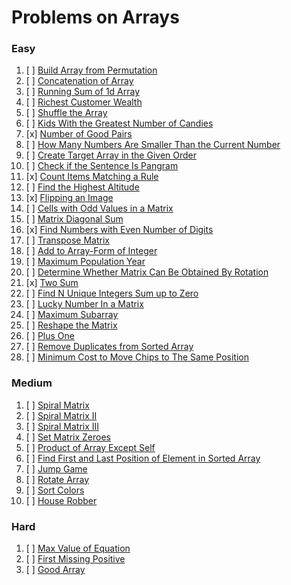 # Problems on Arrays

### Easy

1. [ ] [Build Array from Permutation](https://leetcode.com/problems/build-array-from-permutation/)
2. [ ] [Concatenation of Array](https://leetcode.com/problems/concatenation-of-array/)
3. [ ] [Running Sum of 1d Array](https://leetcode.com/problems/running-sum-of-1d-array/)
4. [ ] [Richest Customer Wealth](https://leetcode.com/problems/richest-customer-wealth/)
5. [ ] [Shuffle the Array](https://leetcode.com/problems/shuffle-the-array/)
6. [ ] [Kids With the Greatest Number of Candies](https://leetcode.com/problems/kids-with-the-greatest-number-of-candies/)
7. [x] [Number of Good Pairs](https://leetcode.com/problems/number-of-good-pairs/)
8. [ ] [How Many Numbers Are Smaller Than the Current Number](https://leetcode.com/problems/how-many-numbers-are-smaller-than-the-current-number/)
9. [ ] [Create Target Array in the Given Order](https://leetcode.com/problems/create-target-array-in-the-given-order/)
10. [ ] [Check if the Sentence Is Pangram](https://leetcode.com/problems/check-if-the-sentence-is-pangram/)
11. [x] [Count Items Matching a Rule](https://leetcode.com/problems/count-items-matching-a-rule/)
12. [ ] [Find the Highest Altitude](https://leetcode.com/problems/find-the-highest-altitude/)
13. [x] [Flipping an Image](https://leetcode.com/problems/flipping-an-image/)
14. [ ] [Cells with Odd Values in a Matrix](https://leetcode.com/problems/cells-with-odd-values-in-a-matrix/)
15. [ ] [Matrix Diagonal Sum](https://leetcode.com/problems/matrix-diagonal-sum/)
16. [x] [Find Numbers with Even Number of Digits](https://leetcode.com/problems/find-numbers-with-even-number-of-digits/)
17. [ ] [Transpose Matrix](https://leetcode.com/problems/transpose-matrix/)
18. [ ] [Add to Array-Form of Integer](https://leetcode.com/problems/add-to-array-form-of-integer/)
19. [ ] [Maximum Population Year](https://leetcode.com/problems/maximum-population-year/)
20. [ ] [Determine Whether Matrix Can Be Obtained By Rotation](https://leetcode.com/problems/determine-whether-matrix-can-be-obtained-by-rotation/)
21. [x] [Two Sum](https://leetcode.com/problems/two-sum/)
22. [ ] [Find N Unique Integers Sum up to Zero](https://leetcode.com/problems/find-n-unique-integers-sum-up-to-zero/)
23. [ ] [Lucky Number In a Matrix](https://leetcode.com/problems/lucky-numbers-in-a-matrix/)
24. [ ] [Maximum Subarray](https://leetcode.com/problems/maximum-subarray/)
25. [ ] [Reshape the Matrix](https://leetcode.com/problems/reshape-the-matrix/)
26. [ ] [Plus One](https://leetcode.com/problems/plus-one/)
27. [ ] [Remove Duplicates from Sorted Array](https://leetcode.com/problems/remove-duplicates-from-sorted-array/)
28. [ ] [Minimum Cost to Move Chips to The Same Position](https://leetcode.com/problems/minimum-cost-to-move-chips-to-the-same-position/)

### Medium

1. [ ] [Spiral Matrix](https://leetcode.com/problems/spiral-matrix/)
2. [ ] [Spiral Matrix II](https://leetcode.com/problems/spiral-matrix-ii/)
3. [ ] [Spiral Matrix III](https://leetcode.com/problems/spiral-matrix-iii/)
4. [ ] [Set Matrix Zeroes](https://leetcode.com/problems/set-matrix-zeroes/)
5. [ ] [Product of Array Except Self](https://leetcode.com/problems/product-of-array-except-self/)
6. [ ] [Find First and Last Position of Element in Sorted Array](https://leetcode.com/problems/find-first-and-last-position-of-element-in-sorted-array/)
7. [ ] [Jump Game](https://leetcode.com/problems/jump-game/)
8. [ ] [Rotate Array](https://leetcode.com/problems/rotate-array/)
9. [ ] [Sort Colors](https://leetcode.com/problems/sort-colors/)
10. [ ] [House Robber](https://leetcode.com/problems/house-robber/)

### Hard

1. [ ] [Max Value of Equation](https://leetcode.com/problems/max-value-of-equation/)
2. [ ] [First Missing Positive](https://leetcode.com/problems/first-missing-positive/)
3. [ ] [Good Array](https://leetcode.com/problems/check-if-it-is-a-good-array/)
